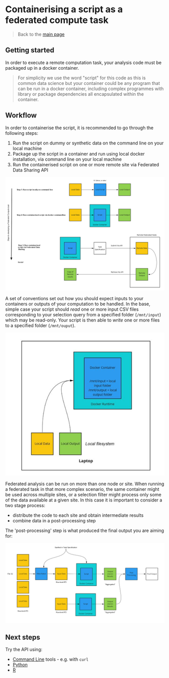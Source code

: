 # Containerising a script as a federated compute task

> Back to the [main page](./User_Guide.md)

## Getting started

In order to execute a remote computation task, your analysis code must be packaged up in a docker container. 

> For simplicity we use the word "script" for this code as this is common data science but your container could be any program that can be run in a docker container, including complex programmes with library or package dependencies all encapsulated within the container.

## Workflow

In order to containerise the script, it is recommended to go through the following steps:

1. Run the script on dummy or synthetic data on the command line on your local machine
2. Package up the script in a container and run using local docker installation, via command line on your local machine
3. Run the containerised script on one or more remote site via Federated Data Sharing API

![Developing a containerised script](./sketch_process.jpg)

A set of conventions set out how you should expect inputs to your containers or outputs of your computation to be handled. In the base, simple case your script should *read* one or more input CSV files corresponding to your selection query from a specified folder (`/mnt/input`) which may be read-only. Your script is then able to *write* one or more files to a specified folder (`/mnt/ouput`).

![Reading and writing from the container](./sketch_docker.jpg)

Federated analysis can be run on more than one node or site. When running a federated task in that more complex scenario, the same container might be used across multiple sites, or a selection filter might process only some of the data available at a given site. In this case it is important to consider a two stage process:

- distribute the code to each site and obtain intermediate results
- combine data in a post-processing step

The 'post-processing' step is what produced the final output you are aiming for:

![Overview](./sketch_full.jpg)

## Next steps

Try the API using:

- [Command Line](./User_Guide_CLI.md) tools - e.g. with `curl`
- [Python](./User_Guide_Python.md)
- [R](./User_Guide_R.md)
